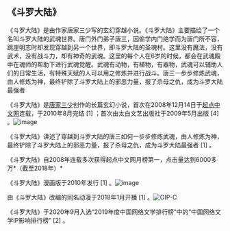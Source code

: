 ## 《斗罗大陆》

《斗罗大陆》是由作家唐家三少写的玄幻穿越小说。《斗罗大陆》主要描绘了一个名叫斗罗大陆的武魂世界。唐门外门弟子唐三，因偷学内门绝学而为唐门所不容，跳崖明志时却发现穿越到另一个世界，即斗罗大陆的圣魂村。这里没有魔法，没有武术，没有战斗力，却有神奇的武魂。这里的每个人在6岁的时候，都会在武魂殿中在魂师的帮助下进行武魂觉醒。武魂有动物，有植物，有器物，武魂可以辅助人们的日常生活，有特殊天赋的人可以用之修炼并进行战斗。唐三一步步修炼武魂，由人修炼为神，最终铲除了斗罗大陆上的邪恶力量，报了杀母之仇，成为斗罗大陆最强者

《斗罗大陆》是[唐家三少](https://baike.baidu.com/item/唐家三少/1855351?fromModule=lemma_inlink)创作的长篇玄幻小说，首次在2008年12月14日于[起点中文网](https://baike.baidu.com/item/起点中文网/2374551?fromModule=lemma_inlink)连载，于2010年8月完结 [1] ；首次由太白文艺出版社于2009年5月出版 [4] 。![image](https://user-images.githubusercontent.com/119746609/208224938-f65abd12-4b41-4099-b869-fe0cb83bd383.png)


《斗罗大陆》讲述了穿越到斗罗大陆的唐三如何一步步修炼武魂，由人修炼为神，最终铲除了斗罗大陆上的邪恶力量，报了杀母之仇，成为斗罗大陆最强者 [1] 。

《斗罗大陆》自2008年连载多次获得起点中文网月榜第一，点击量达到6000多万*（截至2018年）* 

《斗罗大陆》漫画版于2010年发行 [1] 。![image](https://user-images.githubusercontent.com/119746609/208224998-3ecf881c-006b-496c-a823-a29545820955.png)

由《斗罗大陆》改编的同名动漫于2018年1月开播 [1] 。![OIP-C](https://cdn.jsdeliver.net/gh/2015748485/image/OIP-C.jpg)

《斗罗大陆》于2020年9月入选“2019年度中国网络文学排行榜”中的“中国网络文学IP影响排行榜” [2] 。
